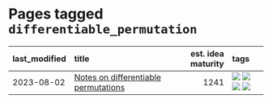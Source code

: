 # Pages tagged `differentiable_permutation`

|last_modified|title|est. idea maturity|tags
|:---|:---|---:|:---|
|2023-08-02|[Notes on differentiable permutations](../differentiable_permutations.md)|1241|[![](https://img.shields.io/badge/tag-differentiable_permutation-606780)](../tags/differentiable_permutation.md) [![](https://img.shields.io/badge/tag-experimental-fe4dc)](../tags/experimental.md) [![](https://img.shields.io/badge/tag-interpretability-9a9fc4)](../tags/interpretability.md) [![](https://img.shields.io/badge/tag-regularization-82f6b0)](../tags/regularization.md)|